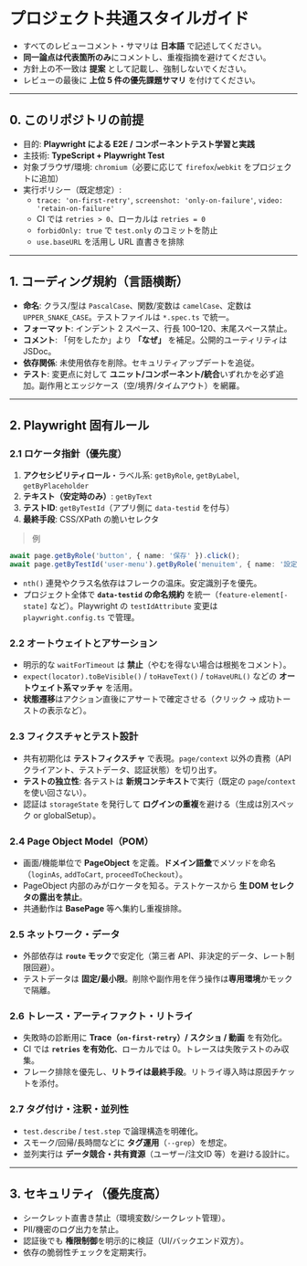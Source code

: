 # プロジェクト共通スタイルガイド

- すべてのレビューコメント・サマリは **日本語** で記述してください。
- **同一論点は代表箇所のみ**にコメントし、重複指摘を避けてください。
- 方針上の不一致は **提案** として記載し、強制しないでください。
- レビューの最後に **上位 5 件の優先課題サマリ** を付けてください。

---

## 0. このリポジトリの前提
- 目的: **Playwright による E2E / コンポーネントテスト学習と実践**
- 主技術: **TypeScript + Playwright Test**
- 対象ブラウザ/環境: `chromium`（必要に応じて `firefox`/`webkit` をプロジェクトに追加）
- 実行ポリシー（既定想定）:
  - `trace: 'on-first-retry'`, `screenshot: 'only-on-failure'`, `video: 'retain-on-failure'`
  - CI では `retries > 0`、ローカルは `retries = 0`
  - `forbidOnly: true` で `test.only` のコミットを防止
  - `use.baseURL` を活用し URL 直書きを排除

---

## 1. コーディング規約（言語横断）
- **命名**: クラス/型は `PascalCase`、関数/変数は `camelCase`、定数は `UPPER_SNAKE_CASE`。テストファイルは `*.spec.ts` で統一。
- **フォーマット**: インデント 2 スペース、行長 100–120、末尾スペース禁止。
- **コメント**: 「何をしたか」より **「なぜ」** を補足。公開的ユーティリティは JSDoc。
- **依存関係**: 未使用依存を削除。セキュリティアップデートを追従。
- **テスト**: 変更点に対して **ユニット/コンポーネント/統合**いずれかを必ず追加。副作用とエッジケース（空/境界/タイムアウト）を網羅。

---

## 2. Playwright 固有ルール
### 2.1 ロケータ指針（優先度）
1) **アクセシビリティロール**・ラベル系: `getByRole`, `getByLabel`, `getByPlaceholder`  
2) **テキスト（安定時のみ）**: `getByText`  
3) **テストID**: `getByTestId`（アプリ側に `data-testid` を付与）  
4) **最終手段**: CSS/XPath の脆いセレクタ  
> 例
```ts
await page.getByRole('button', { name: '保存' }).click();
await page.getByTestId('user-menu').getByRole('menuitem', { name: '設定' }).click();
```

* `nth()` 連発やクラス名依存はフレークの温床。安定識別子を優先。
* プロジェクト全体で **`data-testid` の命名規約** を統一（`feature-element[-state]` など）。Playwright の `testIdAttribute` 変更は `playwright.config.ts` で管理。

### 2.2 オートウェイトとアサーション

* 明示的な `waitForTimeout` は **禁止**（やむを得ない場合は根拠をコメント）。
* `expect(locator).toBeVisible()` / `toHaveText()` / `toHaveURL()` などの **オートウェイト系マッチャ** を活用。
* **状態遷移**はアクション直後にアサートで確定させる（クリック → 成功トーストの表示など）。

### 2.3 フィクスチャとテスト設計

* 共有初期化は **テストフィクスチャ** で表現。`page/context` 以外の責務（API クライアント、テストデータ、認証状態）を切り出す。
* **テストの独立性**: 各テストは **新規コンテキスト**で実行（既定の `page`/`context` を使い回さない）。
* 認証は `storageState` を発行して **ログインの重複**を避ける（生成は別スペック or globalSetup）。

### 2.4 Page Object Model（POM）

* 画面/機能単位で **PageObject** を定義。**ドメイン語彙**でメソッドを命名（`loginAs`, `addToCart`, `proceedToCheckout`）。
* PageObject 内部のみがロケータを知る。テストケースから **生 DOM セレクタの露出を禁止**。
* 共通動作は **BasePage** 等へ集約し重複排除。

### 2.5 ネットワーク・データ

* 外部依存は **`route` モック**で安定化（第三者 API、非決定的データ、レート制限回避）。
* テストデータは **固定/最小限**。削除や副作用を伴う操作は**専用環境**かモックで隔離。

### 2.6 トレース・アーティファクト・リトライ

* 失敗時の診断用に **Trace（`on-first-retry`）/ スクショ / 動画** を有効化。
* CI では **`retries` を有効化**、ローカルでは 0。トレースは失敗テストのみ収集。
* フレーク排除を優先し、**リトライは最終手段**。リトライ導入時は原因チケットを添付。

### 2.7 タグ付け・注釈・並列性

* `test.describe` / `test.step` で論理構造を明確化。
* スモーク/回帰/長時間などに **タグ運用**（`--grep`）を想定。
* 並列実行は **データ競合・共有資源**（ユーザー/注文ID 等）を避ける設計に。

---

## 3. セキュリティ（優先度高）

* シークレット直書き禁止（環境変数/シークレット管理）。
* PII/機密のログ出力を禁止。
* 認証後でも **権限制御**を明示的に検証（UI/バックエンド双方）。
* 依存の脆弱性チェックを定期実行。
